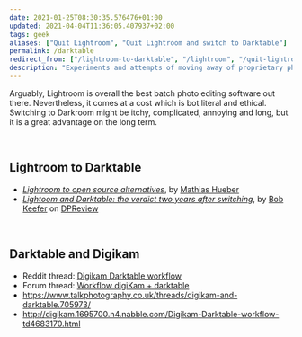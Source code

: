 ```yaml
---
date: 2021-01-25T08:30:35.576476+01:00
updated: 2021-04-04T11:36:05.407937+02:00
tags: geek
aliases: ["Quit Lightroom", "Quit Lightroom and switch to Darktable"]
permalink: /darktable
redirect_from: ["/lightroom-to-darktable", "/lightroom", "/quit-lightroom"]
description: "Experiments and attempts of moving away of proprietary photo editing software and embracing open formats."
---
```

Arguably, Lightroom is overall the best batch photo editing software out there. Nevertheless, it comes at a cost which is bot literal and ethical. Switching to Darkroom might be itchy, complicated, annoying and long, but it is a great advantage on the long term.

<br>

## Lightroom to Darktable

- [*Lightroom to open source alternatives*](https://mathiashueber.com/lightroom-to-open-source-alternatives/ "Lightroom to open source alternatives on Mathias Hueber's blog"), by [Mathias Hueber](https://mathiashueber.com/ "www.MathiasHueber.com")
- [*Lightoom and Darktable: the verdict two years after switching*](https://www.dpreview.com/forums/thread/4134864 "Lightoom and Darktable: the verdict two years after switching"), by [Bob Keefer](https://bobkeeferphoto.com/ "Bob Keefer") on [DPReview](https://www.dpreview.com/ "DPReview")

<br>

## Darktable and Digikam

- Reddit thread: [Digikam Darktable workflow](https://www.reddit.com/r/FOSSPhotography/comments/jgviqd/digikam_darktable_workflow/)
- Forum thread: [Workflow digiKam + darktable](https://discuss.pixls.us/t/workflow-digikam-darktable/19377)
- https://www.talkphotography.co.uk/threads/digikam-and-darktable.705973/
- http://digikam.1695700.n4.nabble.com/Digikam-Darktable-workflow-td4683170.html